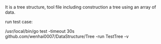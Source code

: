 It is a tree structure,
tool file including construction a tree using an array of data.

run test case:

/usr/local/bin/go test -timeout 30s github.com/wenhai0007/DataStructure/Tree -run TestTree -v
